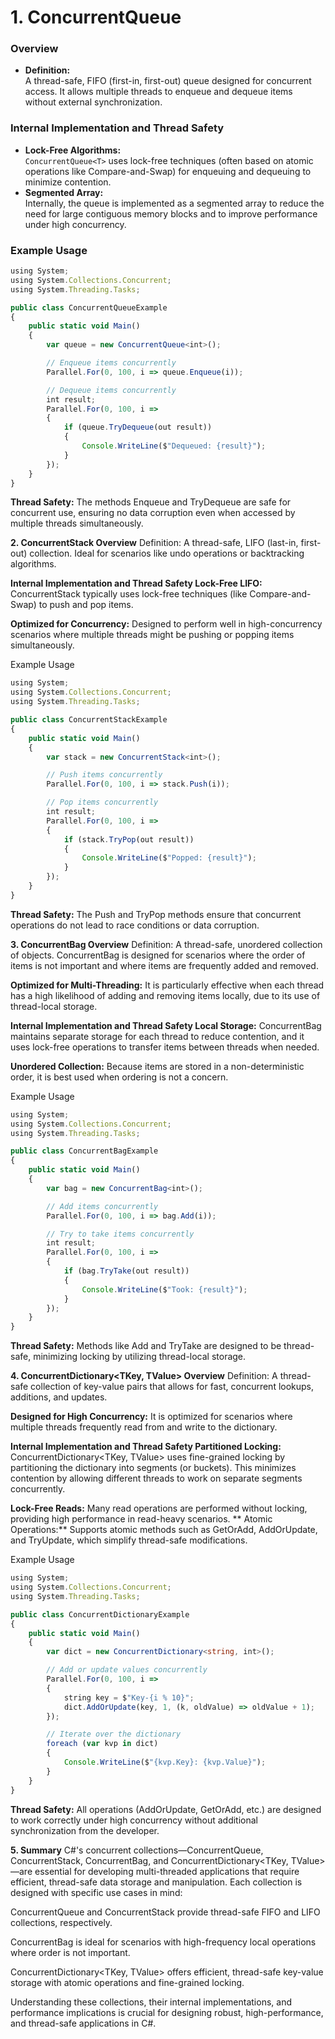 # 1. ConcurrentQueue<T>

### Overview
- **Definition:**  
  A thread-safe, FIFO (first-in, first-out) queue designed for concurrent access. It allows multiple threads to enqueue and dequeue items without external synchronization.

### Internal Implementation and Thread Safety
- **Lock-Free Algorithms:**  
  `ConcurrentQueue<T>` uses lock-free techniques (often based on atomic operations like Compare-and-Swap) for enqueuing and dequeuing to minimize contention.
- **Segmented Array:**  
  Internally, the queue is implemented as a segmented array to reduce the need for large contiguous memory blocks and to improve performance under high concurrency.

### Example Usage
```typescript
using System;
using System.Collections.Concurrent;
using System.Threading.Tasks;

public class ConcurrentQueueExample
{
    public static void Main()
    {
        var queue = new ConcurrentQueue<int>();

        // Enqueue items concurrently
        Parallel.For(0, 100, i => queue.Enqueue(i));

        // Dequeue items concurrently
        int result;
        Parallel.For(0, 100, i =>
        {
            if (queue.TryDequeue(out result))
            {
                Console.WriteLine($"Dequeued: {result}");
            }
        });
    }
}
```

**Thread Safety:**
The methods Enqueue and TryDequeue are safe for concurrent use, ensuring no data corruption even when accessed by multiple threads simultaneously.

**2. ConcurrentStack<T>
Overview**
Definition:
A thread-safe, LIFO (last-in, first-out) collection. Ideal for scenarios like undo operations or backtracking algorithms.

**Internal Implementation and Thread Safety
Lock-Free LIFO:**
ConcurrentStack<T> typically uses lock-free techniques (like Compare-and-Swap) to push and pop items.

**Optimized for Concurrency:**
Designed to perform well in high-concurrency scenarios where multiple threads might be pushing or popping items simultaneously.

Example Usage
```typescript
using System;
using System.Collections.Concurrent;
using System.Threading.Tasks;

public class ConcurrentStackExample
{
    public static void Main()
    {
        var stack = new ConcurrentStack<int>();

        // Push items concurrently
        Parallel.For(0, 100, i => stack.Push(i));

        // Pop items concurrently
        int result;
        Parallel.For(0, 100, i =>
        {
            if (stack.TryPop(out result))
            {
                Console.WriteLine($"Popped: {result}");
            }
        });
    }
}
```
**Thread Safety:**
The Push and TryPop methods ensure that concurrent operations do not lead to race conditions or data corruption.

**3. ConcurrentBag<T>
Overview**
Definition:
A thread-safe, unordered collection of objects. ConcurrentBag<T> is designed for scenarios where the order of items is not important and where items are frequently added and removed.

**Optimized for Multi-Threading:**
It is particularly effective when each thread has a high likelihood of adding and removing items locally, due to its use of thread-local storage.

**Internal Implementation and Thread Safety
Local Storage:**
ConcurrentBag<T> maintains separate storage for each thread to reduce contention, and it uses lock-free operations to transfer items between threads when needed.

**Unordered Collection:**
Because items are stored in a non-deterministic order, it is best used when ordering is not a concern.

Example Usage
```typescript
using System;
using System.Collections.Concurrent;
using System.Threading.Tasks;

public class ConcurrentBagExample
{
    public static void Main()
    {
        var bag = new ConcurrentBag<int>();

        // Add items concurrently
        Parallel.For(0, 100, i => bag.Add(i));

        // Try to take items concurrently
        int result;
        Parallel.For(0, 100, i =>
        {
            if (bag.TryTake(out result))
            {
                Console.WriteLine($"Took: {result}");
            }
        });
    }
}
```
**Thread Safety:**
Methods like Add and TryTake are designed to be thread-safe, minimizing locking by utilizing thread-local storage.

**4. ConcurrentDictionary<TKey, TValue>
Overview**
Definition:
A thread-safe collection of key-value pairs that allows for fast, concurrent lookups, additions, and updates.

**Designed for High Concurrency:**
It is optimized for scenarios where multiple threads frequently read from and write to the dictionary.

**Internal Implementation and Thread Safety
Partitioned Locking:**
ConcurrentDictionary<TKey, TValue> uses fine-grained locking by partitioning the dictionary into segments (or buckets). This minimizes contention by allowing different threads to work on separate segments concurrently.

**Lock-Free Reads:**
Many read operations are performed without locking, providing high performance in read-heavy scenarios.
**
Atomic Operations:**
Supports atomic methods such as GetOrAdd, AddOrUpdate, and TryUpdate, which simplify thread-safe modifications.

Example Usage
```typescript
using System;
using System.Collections.Concurrent;
using System.Threading.Tasks;

public class ConcurrentDictionaryExample
{
    public static void Main()
    {
        var dict = new ConcurrentDictionary<string, int>();

        // Add or update values concurrently
        Parallel.For(0, 100, i =>
        {
            string key = $"Key-{i % 10}";
            dict.AddOrUpdate(key, 1, (k, oldValue) => oldValue + 1);
        });

        // Iterate over the dictionary
        foreach (var kvp in dict)
        {
            Console.WriteLine($"{kvp.Key}: {kvp.Value}");
        }
    }
}
```
**Thread Safety:**
All operations (AddOrUpdate, GetOrAdd, etc.) are designed to work correctly under high concurrency without additional synchronization from the developer.

**5. Summary**
C#'s concurrent collections—ConcurrentQueue<T>, ConcurrentStack<T>, ConcurrentBag<T>, and ConcurrentDictionary<TKey, TValue>—are essential for developing multi-threaded applications that require efficient, thread-safe data storage and manipulation. Each collection is designed with specific use cases in mind:

ConcurrentQueue<T> and ConcurrentStack<T> provide thread-safe FIFO and LIFO collections, respectively.

ConcurrentBag<T> is ideal for scenarios with high-frequency local operations where order is not important.

ConcurrentDictionary<TKey, TValue> offers efficient, thread-safe key-value storage with atomic operations and fine-grained locking.

Understanding these collections, their internal implementations, and performance implications is crucial for designing robust, high-performance, and thread-safe applications in C#.